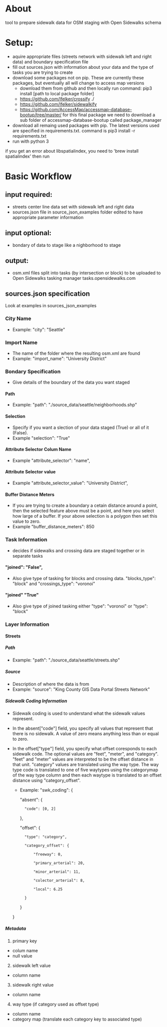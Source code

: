 # About
tool to prepare sidewalk data for OSM staging with Open Sidewalks schema

# Setup:
- aquire appropriate files (streets network with sidewalk left and right data) and boundary specification file
- fill out sources.json with information about your data and the type of tasks you are trying to create
- download some packages not on pip. These are currently these packages, but eventually all will change to access map versions
	- download them from github and then locally run command: pip3 install [path to local package folder]
	- https://github.com/lfelker/crossify ./
	- https://github.com/lfelker/sidewalkify
	- https://github.com/AccessMap/accessmap-database-bootup/tree/master/
	for this final package we need to download a sub folder of accessmap-database-bootup called package_manager 
- download all remaing used packages with pip. The latest versions used are specified in requirements.txt.
	command is pip3 install -r requirements.txt
- run with python 3 

if you get an error about libspatialindex, you need to 'brew install spatialindex' then run 

# Basic Workflow
## input required:
- streets center line data set with sidewalk left and right data
- sources.json file in source_json_examples folder edited to have appropriate parameter information

## input optional:
- bondary of data to stage like a nighborhood to stage

## output:
- osm.xml files split into tasks (by intersection or block) to be uploaded to Open Sidewalks tasking manager tasks.opensidewalks.com

## sources.json specification
Look at examples in sources_json_examples

### City Name
- Example: "city": "Seattle"

### Import Name
- The name of the folder where the resulting osm.xml are found
- Example: "import_name": "University District"

### Bondary Specification
- Give details of the boundary of the data you want staged
#### Path
- Example: "path": "./source_data/seattle/neighborhoods.shp"
#### Selection
- Specify if you want a slection of your data staged (True) or all of it (False).
- Example "selection": "True"
#### Attribute Selector Colum Name
- Example "attribute_selector": "name",
#### Attribute Selector value
- Example "attribute_selector_value": "University District",
#### Buffer Distance Meters
- If you are trying to create a boundary a cetain distance around a point, then the selected feature above must be a point, and here you select how large of a buffer. If your above selection is a polygon then set this value to zero.
- Example "buffer_distance_meters": 850

### Task Information
- decides if sidewalks and crossing data are staged together or in separate tasks
#### "joined": "False",
- Also give type of tasking for blocks and crossing data.  "blocks_type": "block" and  "crossings_type": "voronoi"
#### "joined" "True"
- Also give type of joined tasking either "type": "voronoi" or "type": "block"

### Layer Information
#### Streets
##### Path
- Example: "path": "./source_data/seattle/streets.shp"
##### Source
- Description of where the data is from
- Example: "source": "King County GIS Data Portal Streets Network"
##### Sidewalk Coding Information
- Sidewalk coding is used to understand what the sidewalk values represent. 
- In the absent["code"] field, you specify all values that represent that there is no sidewalk. A value of zero means anything less than or equal to zero.
- In the offset["type"] field, you specify what offset coresponds to each sidewalk code. The optional values are "feet", "meter", and "category". "feet" and "meter" values are interpreted to be the offset distance in that unit. "category" values are translated using the way type. The way type code is translated to one of five waytypes using the categorymap of the way type column and then each waytype is translated to an offset distance using "category_offset".

	- Example:
	"swk_coding": {

		"absent": {

			"code": [0, 2]

		},

		"offset": {

			"type": "category",

			"category_offset": {

	            "freeway": 0,

	            "primary_arterial": 20,

	            "minor_arterial": 11,

	            "colector_arterial": 8,

	            "local": 6.25

          	}

		}

	}
##### Metadata
1) primary key
- colum name
- null value
2) sidewalk left value 
- column name
3) sidewalk right value
- column name
4) way type (if category used as offset type)
- column name
- category map (translate each category key to associated type)

